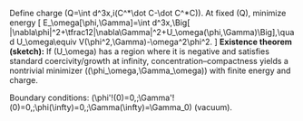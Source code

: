 Define charge (Q=\int d^3x,i(C^*\dot C-\dot C^*C)). At fixed (Q), minimize energy
[ E_\omega[\phi,\Gamma]=\int d^3x,\Big[ |\nabla\phi|^2+\tfrac12|\nabla\Gamma|^2+U_\omega(\phi,\Gamma)\Big],\quad U_\omega\equiv V(\phi^2,\Gamma)-\omega^2\phi^2. ]
**Existence theorem (sketch):** If (U_\omega) has a region where it is negative and satisfies standard coercivity/growth at infinity, concentration–compactness yields a nontrivial minimizer ((\phi_\omega,\Gamma_\omega)) with finite energy and charge.

Boundary conditions: (\phi'!(0)=0,;\Gamma'!(0)=0,;\phi(\infty)=0,;\Gamma(\infty)=\Gamma_0) (vacuum).